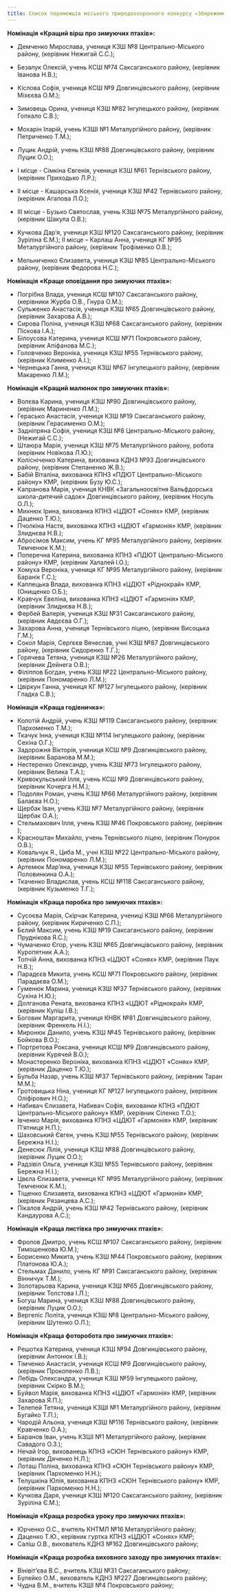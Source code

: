 ```yaml
---
title: Список переможців міського природоохоронного конкурсу «Збережемо птаха – збережемо дерево – збережемо Землю»
---
```


**Номінація «Кращий вірш про зимуючих птахів»:**

- Демченко Мирослава, учениця КЗШ №8 Центрально-Міського району, (керівник Нежигай С.С.);
- Безалук Олексій, учень КСШ №74 Саксаганського району, (керівник Іванова Н.В.);
- Кіслова Софія, учениця КСШ №9 Довгинцівського району, (керівник Міхєєва О.М.);
- Зимовець Орина, учениця КЗШ №82 Інгулецького району, (керівник Гопкало С.В.);
- Мохарін Іларій, учень КЗШІ №1 Металургійного району, (керівник Петриченко Т.М.);
- Луцик Андрій, учень КЗШ №88 Довгинцівського району, (керівник Луцик О.О.);

- І місце - Сімкіна Євгенія, учениця КЗШ №61 Тернівського району, (керівник Приходько Л.Р.);
- ІІ місце - Кашарська Ксенія, учениця КЗШ №42 Тернівського району, (керівник Агапова Л.О.);
- ІІІ місце - Бузько Святослав, учень КЗШ №75 Металургійного району, (керівник Шакула О.В.);

- Кучкова Дар’я, учениця КЗШ №120 Саксаганського району, (керівник Зуріліна Є.М.); ІІ місце – Карлаш Анна, учениця КГ №95 Металургійного району, (керівник Трофіменко О.В.);
- Мельниченко Єлизавета, учениця КЗШ №85 Центрально-Міського району, (керівник Федорова Н.С.);

**Номінація «Краще оповідання про зимуючих птахів»:**

- Погрібна Влада, учениця КСШ №107 Саксаганського району, (керівники Журба О.В., Гнура О.М.);
- Сульженко Анастасія, учениця КЗШ №65 Довгинцівського району, (керівник Захарова А.В.);
- Сирова Поліна, учениця КЗШ №68 Саксаганського району, (керівник Піскова І.А.);
- Білоусова Катерина, учениця КСШ №71 Покровського району, (керівник Апіфанова М.С.);
- Головченко Вероніка, учениця КЗШ №55 Тернівського району, (керівник Клименко А.І.);
- Чернецька Ганна, учениця КЗШ №67 Інгулецького району, (керівник Макаренко Л.М.);

**Номінація «Кращий малюнок про зимуючих птахів»:**

- Волєва Карина, учениця КЗШ №90 Довгинцівського району, (керівник Мариненко Л.М.);
- Герасько Анастасія, учениця КЗШ №19 Саксаганського району, (керівник Герасименко О.М.);
- Задніпряна Софія, учениця КЗШ №8 Центрально-Міського району, (Нежигай С.С.);
- Штаюра Марія, учениця КЗШ №75 Металургійного району, робота (керівник Новікова Л.Ю.);
- Колісніченко Катерина, вихованка КДНЗ №93 Довгинцівського району, (керівник Степаненко Ж.В.);
- Бабій Віталіна, вихованка КПНЗ «ПДЮТ Центрально-Міського району» КМР, (керівник Бузу Ю.С.);
- Капранова Марія, учениця КНВК «Загальноосвітня Вальфдорська школа-дитячий садок» Довгинцівського району, (керівник Носуль О.Л.);
- Михнюк Ірина, вихованка КПНЗ «ЦДЮТ «Сонях» КМР, (керівник Даценко Т.Ю.);
- Пчолкіна Настя, вихованка КПНЗ «ЦДЮТ «Гармонія» КМР, (керівник Злиднєва Н.В.);
- Абросімов Максим, учень КГ №95 Металургійного району, (керівник Темченюк К.М.);
- Поперечна Катерина, вихованка КПНЗ «ПДЮТ Центрально-Міського району» КМР, (керівник Халалей І.О.);
- Хомуха Вероніка, учениця КГ №95 Металургійного району, (керівник Баранік Г.С.);
- Каплецька Влада, вихованка КПНЗ «ЦДЮТ «Ріднокрай» КМР, (Онищенко О.Б.);
- Кравчук Евеліна, вихованка КПНЗ «ЦДЮТ «Гармонія» КМР, (керівник Злиднєва Н.В.);
- Фербей Валерія, учениця КЗШ №31 Саксаганського району, (керівник Авдєєва О.Г.);
- Захарова Анна, учениця Тернівського ліцею, (керівник Висоцька Г.М.);
- Сокол Марія, Сергєєв Вячеслав, учні КЗШ №87 Довгинцівського району, (керівник Сидоренко Т.Г.);
- Горячева Тетяна, учениця КЗШ №26 Металургійного району, (керівник Дейнега О.В.);
- Філіппов Богдан, учень КЗШ №22 Центрально-Міського району, (керівник Пономаренко Л.М.);
- Цвіркун Ганна, учениця КГ №127 Інгулецького району, (керівник Гладка С.В.);

**Номінація «Краща годівничка»:**

- Колотій Андрій, учень КЗШ №119 Саксаганського району, (керівник Пархоменко Т.М.);
- Ткачук Інна, учениця КЗШ №114 Інгулецького району, (керівник Сехіна О.Г.);
- Задорожня Вікторія, учениця КСШ №9 Довгинцівського району, (керівник Баранова М.М.);
- Нестеренко Олександр, учень КЗШ №73 Інгулецького району, (керівник Велика Т.А.);
- Кривокульський Ілля, учень КСШ №9 Довгинцівського району, (керівник Кочерга Н.М.);
- Подолян Роман, учень КЗШ №66 Металургійного району, (керівник Балаєва Н.О.);
- Щербак Іван, учень КЗШ №7 Металургійного району, (керівник Щербак О.А.);
- Стельмахович Ілля, учень КЗШ №46 Покровського району, (керівник );
- Красноштан Михайло, учень Тернівського ліцею, (керівник Понурок О.В.);
- Ковальчук Я., Циба М., учні КЗШ №22 Центрально-Міського району, (керівник Пономаренко Л.М.);
- Артемюк Мар’яна, учениця КЗШ №55 Тернівського району, (керівник Половинкина О.А.);
- Ткаченко Владислав, учень КСШ №118 Саксаганського району, (керівник Кузьменко Т.Г.);

**Номінація «Краща поробка про зимуючих птахів»:**

- Сусоєва Марія, Скірчак Катерина, учениці КЗШ №66 Металургійного району, (керівник Кириченко С.П.);
- Бєлий Максим, учень КЗШ №19 Саксаганського району, (керівник Пруднікова Я.С.);
- Чумаченко Єгор, учень КЗШ №65 Довгинцівського району, (керівник Куропятник А.А.);
- Топчій Анна, вихованка КПНЗ «ЦДЮТ «Сонях» КМР, (керівник Паук Н.В.);
- Парадєєв Микита, учень КСШ №71 Покровського району, (керівник Парадаєва О.М.);
- Гуменюк Марина, учениця КЗШ №37 Тернівського району, (керівник Сухіна Н.Ю.);
- Долганова Рената, вихованка КПНЗ «ЦДЮТ «Ріднокрай» КМР, (керівник Куліш І.В.);
- Боговик Маргарита, учениця КНВК №81 Довгинцівського району, (керівник Френкель Н.І.);
- Миронюк Данило, учень КЗШ №45 Тернівського району, (керівник Бойкова В.О.);
- Портретова Роксана, учениця КСШ №9 Довгинцівського району, (керівник Курячей В.О.);
- Монастеренко Вероніка, вихованка КПНЗ «ЦДЮТ «Сонях» КМР, (керівник Даценко Т.Ю.);
- Бульба Назар, учень КЗШ №37 Тернівського району, (керівник Таран М.М.);
- Гротовицька Ніна, учениця КГ №127 Інгулецького району, (керівник Оліфірович Н.О.);
- Набивач Єлизавета, Набивач Софія, вихованки КПНЗ «ПДЮТ Центрально-Міського району» КМР, (керівник Сіленко Т.О.);
- Івченко Марія, вихованка КПНЗ «ЦДЮТ «Гармонія» КМР, (керівник П’ятниця Н.П.);
- Шаховський Євген, учень КЗШ №55 Тернівського району, (керівник Бережна Н.І.);
- Денесюк Лілія, учениця КЗШ №88 Довгинцівського району, (керівник Луцик О.О.);
- Радзівіл Ольга, учениця КЗШ №55 Тернівського району, (керівник Бережна Н.І.);
- Цвєла Єлизавета, учениця КГ №95 Металургійного району, (керівник Темченюк К.М.);
- Тіщенко Єлизавета, вихованка КПНЗ «ЦДЮТ «Гармонія» КМР, (керівник Рязанцева А.С.);
- Пікалов Андрій, учень КЗШ №42 Тернівського району, (керівник Кандаурова А.С.);

**Номінація «Краща листівка про зимуючих птахів»:**

- Фролов Дмитро, учень КСШ №107 Саксаганського району, (керівник Тимошенкова Ю.М.);
- Борисенко Микита, учень КЗШ №44 Покровського району, (керівник Платонова Ю.А.);
- Стельмах Данило, учень КГ №91 Саксаганського району, (керівник Вінничук Т.М.);
- Золотарьова Карина, учениця КЗШ №65 Довгинцівського району, (керівник Толстова І.Л.);
- Богуш Марина, учениця КЗШ №88 Довгинцівського району, (керівник Луцик О.О.);
- Вергеліс Лоліта, учениця КЗШ №8 Центрально-Міського району, (керівник Шутенко О.Л.);

**Номінація «Краща фоторобота про зимуючих птахів»:**

- Решотка Катерина, учениця КЗШ №94 Довгинцівського району, (керівник Антонюк І.В.);
- Тімченко Анастасія, учениця КСШ №9 Довгинцівського району, (керівник Прокопенко Л.В.);
- Лебідь Олександра, учениця КЗШ №59 Інгулецького району, (керівник Скірко В.М.);
- Буйвол Марія, вихованка КПНЗ «ЦДЮТ «Гармонія» КМР, (керівник Захарова Я.П.);
- Телепей Тетяна, учениця КЗШІ №1 Металургійного району, (керівник Бугайко Т.П.);
- Чародій Альона, учениця КЗШ №116 Тернівського району, (керівник Кравченко О.А.);
- Баранов Іван, учень КЗШІ №1 Металургійного району, (керівник Савадого О.З.);
- Нечай Ігор, вихованець КПНЗ «СЮН Тернівського району» КМР, (керівник Дяченко Н.Л.);
- Лоташ Поліна, вихованка КПНЗ «СЮН Тернівського району» КМР, (керівник Пархоменко Н.Н.);
- Телушкіна Юлія, вихованка КПНЗ «СЮН Тернівського району» КМР, (керівник Пархоменко Н.Н.);
- Кучкова Даря, учениця КЗШ №120 Саксаганського району, (керівник Зуріліна Є.М.);

**Номінація «Краща розробка уроку про зимуючих птахів»:**

- Юрченко О.С., вчитель КНТМЛ №16 Металургійного району;
- Даценко Т.Ю., керівник гуртка КПНЗ «ЦДЮТ «Сонях» КМР;
- Саліш О.В., вихователь КДНЗ №162 Довгинцівського району;

**Номінація «Краща розробка виховного заходу про зимуючих птахів»:**

- Вінівіт’єва В.С., вчитель КЗШ №31 Саксаганського району;
- Булейко О.М., вихователь КДНЗ №227 Довгинцівського району;
- Чудна В.М., вчитель КЗШІ №4 Покровського району;
